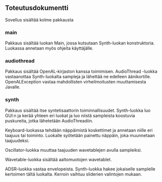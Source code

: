 ## Toteutusdokumentti

Sovellus sisältää kolme pakkausta

### main

Pakkaus sisältää luokan Main, jossa kutsutaan Synth-luokan konstruktoria. Luokassa annetaan myös ohjeita käyttäjälle.

### audiothread
Pakkaus sisältää OpenAL-kirjaston kanssa toimimisen. AudioThread -luokka vastaanottaa Synth-luokalta sampleja ja lähettää 
ne edelleen äänikortille. OpenALException vastaa mahdollisten virheilmoitusten muuttamisesta Javalle.

### synth
Pakkaus sisältää itse syntetisaattorin toiminnallisuudet. Synth-luokka luo GUI:n ja kerää yhteen eri luokat ja luo niistä 
sampleista koostuvia puskureita, jotka lähetetään AudioThreadiin.

Keyboard-luokassa tehdään näppäimistä koskettimet ja annetaan niille eri taajuus tai toiminto. Luokalle syötetään painettu 
näppäin, joka muunnetaan taajuudeksi.

Oscillator-luokka muuttaa taajuuden wavetablejen avulla sampleiksi.

Wavetable-luokka sisältää aaltomuotojen wavetablet.

ADSR-luokka vastaa envelopeista. Synth-luokka hakee jokaiselle samplelle kertoimen tältä luokalta. Kerroin vaihtuu sliderien 
valintojen mukaan.
